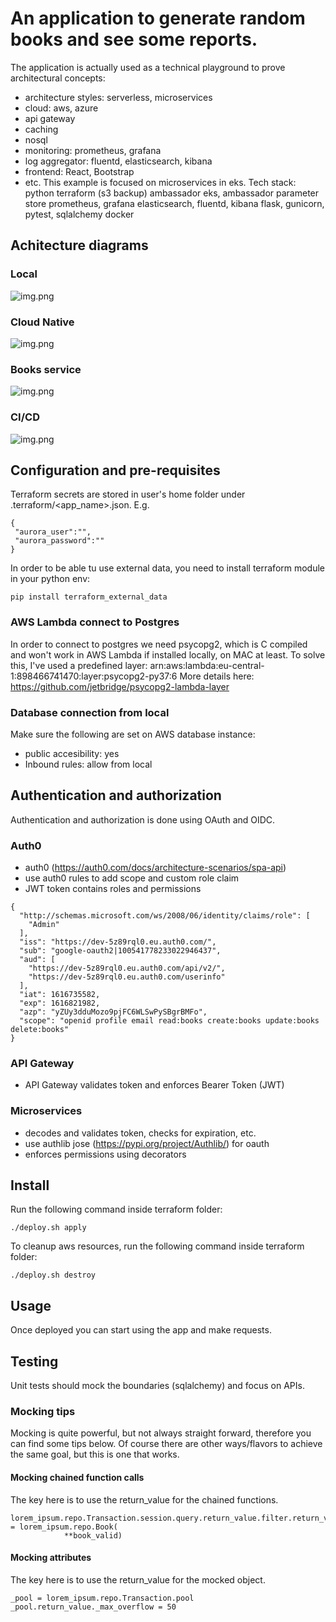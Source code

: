 # An application to generate random books and see some reports.
The application is actually used as a technical playground to prove architectural concepts: 
* architecture styles: serverless, microservices
* cloud: aws, azure
* api gateway
* caching
* nosql
* monitoring: prometheus, grafana
* log aggregator: fluentd, elasticsearch, kibana
* frontend: React, Bootstrap
* etc.
This example is focused on microservices in eks.
Tech stack:
python
terraform (s3 backup)
ambassador
eks, ambassador
parameter store
prometheus, grafana
elasticsearch, fluentd, kibana
flask, gunicorn, pytest, sqlalchemy
docker

## Achitecture diagrams
### Local
![img.png](design/lorem_ipsum_simple.png)
### Cloud Native
![img.png](design/lorem_ipsum_cloud_native.png)
### Books service
![img.png](design/lorem_ipsum_cloud_native_books_service.png)
### CI/CD
![img.png](design/lorem_ipsum_cloud_native_cidcd.png)

## Configuration and pre-requisites

Terraform secrets are stored in user's home folder under .terraform/<app_name>.json.
E.g.
````
{
 "aurora_user":"",
 "aurora_password":""
}
````
In order to be able tu use external data, you need to install terraform module in your python env:
```
pip install terraform_external_data
``` 
### AWS Lambda connect to Postgres
In order to connect to postgres we need psycopg2, which is C compiled and won't work in AWS Lambda if installed locally, 
on MAC at least. To solve this, I've used a predefined layer:
arn:aws:lambda:eu-central-1:898466741470:layer:psycopg2-py37:6
More details here:
https://github.com/jetbridge/psycopg2-lambda-layer
### Database connection from local
Make sure the following are set on AWS database instance:
* public accesibility: yes
* Inbound rules: allow from local

## Authentication and authorization
Authentication and authorization is done using OAuth and OIDC.

### Auth0
* auth0 (https://auth0.com/docs/architecture-scenarios/spa-api)
* use auth0 rules to add scope and custom role claim
* JWT token contains roles and permissions
````
{
  "http://schemas.microsoft.com/ws/2008/06/identity/claims/role": [
    "Admin"
  ],
  "iss": "https://dev-5z89rql0.eu.auth0.com/",
  "sub": "google-oauth2|100541778233022946437",
  "aud": [
    "https://dev-5z89rql0.eu.auth0.com/api/v2/",
    "https://dev-5z89rql0.eu.auth0.com/userinfo"
  ],
  "iat": 1616735582,
  "exp": 1616821982,
  "azp": "yZUy3dduMozo9pjFC6WLSwPySBgrBMFo",
  "scope": "openid profile email read:books create:books update:books delete:books"
}
````
### API Gateway
* API Gateway validates token and enforces Bearer Token (JWT)

### Microservices
* decodes and validates token, checks for expiration, etc. 
* use authlib jose (https://pypi.org/project/Authlib/) for oauth
* enforces permissions using decorators

## Install
Run the following command inside terraform folder:
````
./deploy.sh apply
````
To cleanup aws resources, run the following command inside terraform folder:
````
./deploy.sh destroy
````
 ## Usage
 
 Once deployed you can start using the app and make requests.
 
 ## Testing
 Unit tests should mock the boundaries (sqlalchemy) and focus on APIs.
 
 ### Mocking tips
Mocking is quite powerful, but not always straight forward, therefore you can find some tips below.
Of course there are other ways/flavors to achieve the same goal, but this is one that works.

#### Mocking chained function calls
The key here is to use the return_value for the chained functions.
```
lorem_ipsum.repo.Transaction.session.query.return_value.filter.return_value.first.return_value = lorem_ipsum.repo.Book(
            **book_valid)
```
#### Mocking attributes
The key here is to use the return_value for the mocked object.
```
_pool = lorem_ipsum.repo.Transaction.pool
_pool.return_value._max_overflow = 50
```